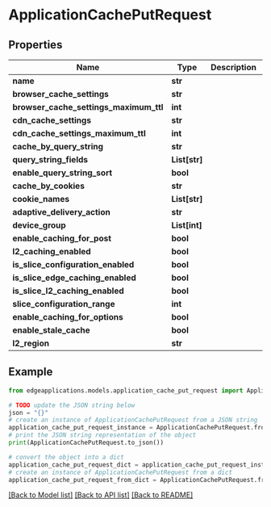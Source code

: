 # ApplicationCachePutRequest


## Properties

Name | Type | Description | Notes
------------ | ------------- | ------------- | -------------
**name** | **str** |  | 
**browser_cache_settings** | **str** |  | [optional] 
**browser_cache_settings_maximum_ttl** | **int** |  | [optional] 
**cdn_cache_settings** | **str** |  | [optional] 
**cdn_cache_settings_maximum_ttl** | **int** |  | [optional] 
**cache_by_query_string** | **str** |  | [optional] 
**query_string_fields** | **List[str]** |  | [optional] 
**enable_query_string_sort** | **bool** |  | [optional] 
**cache_by_cookies** | **str** |  | [optional] 
**cookie_names** | **List[str]** |  | [optional] 
**adaptive_delivery_action** | **str** |  | [optional] 
**device_group** | **List[int]** |  | [optional] 
**enable_caching_for_post** | **bool** |  | [optional] 
**l2_caching_enabled** | **bool** |  | [optional] 
**is_slice_configuration_enabled** | **bool** |  | [optional] 
**is_slice_edge_caching_enabled** | **bool** |  | [optional] 
**is_slice_l2_caching_enabled** | **bool** |  | [optional] 
**slice_configuration_range** | **int** |  | [optional] 
**enable_caching_for_options** | **bool** |  | [optional] 
**enable_stale_cache** | **bool** |  | [optional] 
**l2_region** | **str** |  | [optional] 

## Example

```python
from edgeapplications.models.application_cache_put_request import ApplicationCachePutRequest

# TODO update the JSON string below
json = "{}"
# create an instance of ApplicationCachePutRequest from a JSON string
application_cache_put_request_instance = ApplicationCachePutRequest.from_json(json)
# print the JSON string representation of the object
print(ApplicationCachePutRequest.to_json())

# convert the object into a dict
application_cache_put_request_dict = application_cache_put_request_instance.to_dict()
# create an instance of ApplicationCachePutRequest from a dict
application_cache_put_request_from_dict = ApplicationCachePutRequest.from_dict(application_cache_put_request_dict)
```
[[Back to Model list]](../README.md#documentation-for-models) [[Back to API list]](../README.md#documentation-for-api-endpoints) [[Back to README]](../README.md)


